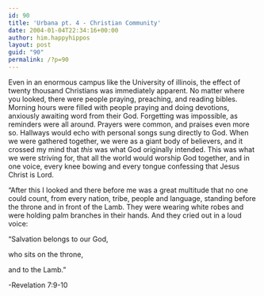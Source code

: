 ```yaml
---
id: 90
title: 'Urbana pt. 4 - Christian Community'
date: 2004-01-04T22:34:16+00:00
author: him.happyhippos
layout: post
guid: "90"
permalink: /?p=90
---
```

Even in an enormous campus like the University of illinois, the effect of twenty thousand Christians was immediately apparent. No matter where you looked, there were people praying, preaching, and reading bibles. Morning hours were filled with people praying and doing devotions, anxiously awaiting word from their God. Forgetting was impossible, as reminders were all around. Prayers were common, and praises even more so. Hallways would echo with personal songs sung directly to God. When we were gathered together, we were as a giant body of believers, and it crossed my mind that _this_ was what God originally intended. This was what we were striving for, that all the world would worship God together, and in one voice, every knee bowing and every tongue confessing that Jesus Christ is Lord.

&#8220;After this I looked and there before me was a great multitude that no one could count, from every nation, tribe, people and language, standing before the throne and in front of the Lamb. They were wearing white robes and were holding palm branches in their hands. And they cried out in a loud voice:
  
     
&#8220;Salvation belongs to our God,
  
     
who sits on the throne,
  
     
and to the Lamb.&#8221; 

-Revelation 7:9-10